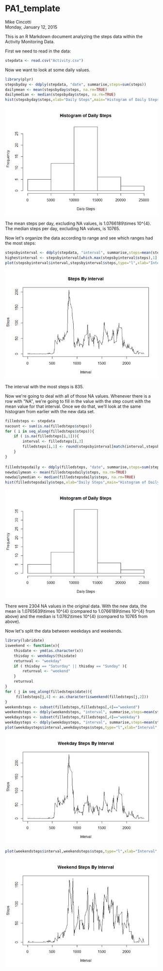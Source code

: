 # PA1_template
Mike Cincotti  
Monday, January 12, 2015  

This is an R Markdown document analyzing the steps data within the Activity Monitoring Data. 

First we need to read in the data:

```r
stepdata <- read.csv("Activity.csv")
```

Now we want to look at some daily values. 

```r
library(plyr)
stepsbyday <- ddply(stepdata, "date", summarise,steps=sum(steps))
dailymean <- mean(stepsbyday$steps, na.rm=TRUE)
dailymedian <- median(stepsbyday$steps, na.rm=TRUE)
hist(stepsbyday$steps,xlab="Daily Steps",main="Histogram of Daily Steps")
```

![](PA1_template_files/figure-html/unnamed-chunk-2-1.png) 

The mean steps per day, excluding NA values, is 1.0766189\times 10^{4}. The median steps per day, excluding NA values, is 10765.

Now let's organize the data according to range and see which ranges had the most steps:


```r
stepsbyinterval <- ddply(stepdata, "interval", summarise,steps=mean(steps,na.rm=TRUE))
highestinterval <- stepsbyinterval[which.max(stepsbyinterval$steps),1]
plot(stepsbyinterval$interval,stepsbyinterval$steps,type="l",xlab="Interval",ylab="Steps",main="Steps By Interval")
```

![](PA1_template_files/figure-html/unnamed-chunk-3-1.png) 

The interval with the most steps is 835.

Now we're going to deal with all of those NA values. Whenever there is a row with "NA", we're going to fill in the value with the step count with the mean value for that interval. Once we do that, we'll look at the same histogram from earlier with the new data set.

```r
filledsteps <- stepdata
nacount <- sum(is.na(filledsteps$steps))
for ( i in seq_along(filledsteps$steps)){
    if ( is.na(filledsteps[i,1])){
        interval <- filledsteps[i,3]
        filledsteps[i,1] <- round(stepsbyinterval[match(interval,stepsbyinterval$interval),2],0)
    }
}

filledstepsdaily <- ddply(filledsteps, "date", summarise,steps=sum(steps))
newdailymean <- mean(filledstepsdaily$steps, na.rm=TRUE)
newdailymedian <- median(filledstepsdaily$steps, na.rm=TRUE)
hist(filledstepsdaily$steps,xlab="Daily Steps",main="Histogram of Daily Steps")
```

![](PA1_template_files/figure-html/unnamed-chunk-4-1.png) 

There were 2304 NA values in the original data. With the new data, the mean is 1.0765639\times 10^{4} (compared to 1.0766189\times 10^{4} from above) and the median is 1.0762\times 10^{4} (compared to 10765 from above).

Now let's split the data between weekdays and weekends.

```r
library(lubridate)
isweekend <- function(x){
    thisdate <- ymd(as.character(x))
    thisday <- weekdays(thisdate)
    returnval <- "weekday"
    if ( thisday == "Saturday" || thisday == "Sunday" ){
        returnval <- "weekend"
    }
    returnval
}
for ( j in seq_along(filledsteps$date)){
     filledsteps[j,4] <- as.character(isweekend(filledsteps[j,2]))
}
weekendsteps <- subset(filledsteps,filledsteps[,4]=="weekend")
weekendsteps <- ddply(weekendsteps, "interval", summarise,steps=mean(steps,na.rm=TRUE))
weekdaysteps <- subset(filledsteps,filledsteps[,4]=="weekday")
weekdaysteps <- ddply(weekdaysteps, "interval", summarise,steps=mean(steps,na.rm=TRUE))
plot(weekdaysteps$interval,weekdaysteps$steps,type="l",xlab="Interval",ylab="Steps",main="Weekday Steps By Interval")
```

![](PA1_template_files/figure-html/unnamed-chunk-5-1.png) 

```r
plot(weekendsteps$interval,weekendsteps$steps,type="l",xlab="Interval",ylab="Steps",main="Weekend Steps By Interval")
```

![](PA1_template_files/figure-html/unnamed-chunk-5-2.png) 

